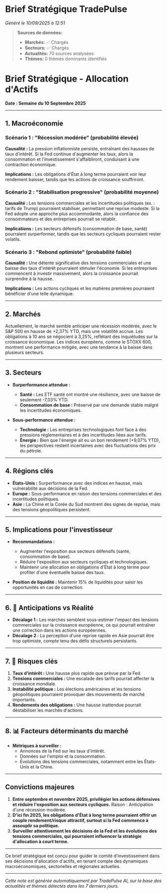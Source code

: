 # Brief Stratégique TradePulse

*Généré le 10/09/2025 à 12:51*

> **Sources de données:**
> - **Marchés:** ✅ Chargés
> - **Secteurs:** ✅ Chargés
> - **Actualités:** 70 sources analysées
> - **Thèmes:** 0 thèmes dominants identifiés

# Brief Stratégique - Allocation d'Actifs
**Date : Semaine du 10 Septembre 2025**

---

## 1. **Macroéconomie**

### Scénario 1 : "Récession modérée" (probabilité élevée)
**Causalité :** La pression inflationniste persiste, entraînant des hausses de taux d'intérêt. Si la Fed continue d'augmenter les taux, alors la consommation et l'investissement s'affaibliront, conduisant à une contraction économique.

**Implications :** Les obligations d'État à long terme pourraient voir leur rendement baisser, tandis que les actions de croissance souffriront.

### Scénario 2 : "Stabilisation progressive" (probabilité moyenne)
**Causalité :** Les tensions commerciales et les incertitudes politiques (ex. : tarifs de Trump) pourraient stabiliser, permettant une reprise modeste. Si la Fed adopte une approche plus accommodante, alors la confiance des consommateurs et des entreprises pourrait se rétablir.

**Implications :** Les secteurs défensifs (consommation de base, santé) pourraient surperformer, tandis que les secteurs cycliques pourraient rester volatils.

### Scénario 3 : "Rebond optimiste" (probabilité faible)
**Causalité :** Une détente significative des tensions commerciales et une baisse des taux d'intérêt pourraient stimuler l'économie. Si les entreprises commencent à investir massivement, alors la croissance pourrait surprendre à la hausse.

**Implications :** Les actions cycliques et les matières premières pourraient bénéficier d'une telle dynamique.

---

## 2. **Marchés**
Actuellement, le marché semble anticiper une récession modérée, avec le S&P 500 en hausse de +2,37% YTD, mais une volatilité accrue. Les obligations à 10 ans se négocient à 3,25%, reflétant des inquiétudes sur la croissance économique. Les indices européens, comme le STOXX 600, montrent une performance mitigée, avec une tendance à la baisse dans plusieurs secteurs.

---

## 3. **Secteurs**
- **Surperformance attendue :** 
  - **Santé :** Les ETF santé ont montré une résilience, avec une baisse de seulement -7,03% YTD.
  - **Consommation de base :** Préservé par une demande stable malgré les incertitudes économiques.
  
- **Sous-performance attendue :**
  - **Technologie :** Les entreprises technologiques font face à des pressions réglementaires et à des incertitudes liées aux tarifs.
  - **Énergie :** Bien que l'énergie ait eu un bon rendement (+9,07% YTD), les perspectives restent incertaines avec des fluctuations des prix du pétrole.

---

## 4. **Régions clés**
- **États-Unis :** Surperformance avec des indices en hausse, mais vulnérabilité aux décisions de la Fed.
- **Europe :** Sous-performance en raison des tensions commerciales et des incertitudes politiques.
- **Asie :** La Chine et la Corée du Sud montrent des signes de reprise, mais des tensions géopolitiques persistent.

---

## 5. **Implications pour l'investisseur**
- **Recommandations :**
  - Augmenter l'exposition aux secteurs défensifs (santé, consommation de base).
  - Réduire l'exposition aux secteurs cycliques et technologiques.
  - Maintenir une allocation en obligations d'État à long terme pour profiter d'une éventuelle baisse des taux.

- **Position de liquidité :** Maintenir 15% de liquidités pour saisir les opportunités en cas de correction.

---

## 6. 🧠 **Anticipations vs Réalité**
- **Décalage 1 :** Les marchés semblent sous-estimer l'impact des tensions commerciales sur la croissance européenne, ce qui pourrait entraîner une correction dans les actions européennes.
- **Décalage 2 :** La perception d'une reprise rapide en Asie pourrait être trop optimiste, compte tenu des défis structurels persistants.

---

## 7. 🔺 **Risques clés**
1. **Taux d'intérêt :** Une hausse plus rapide que prévue par la Fed.
2. **Tensions commerciales :** Une escalade des tarifs pourrait affecter la croissance mondiale.
3. **Instabilité politique :** Les élections américaines et les tensions géopolitiques pourraient provoquer des mouvements de marché importants.
4. **Rendements des obligations :** Une hausse inattendue pourrait déstabiliser les marchés d'actions.

---

## 8. 📊 **Facteurs déterminants du marché**
- **Métriques à surveiller :** 
  - Annonces de la Fed sur les taux d'intérêt.
  - Données sur l'emploi et la consommation.
  - Évolutions des tensions commerciales, notamment entre les États-Unis et la Chine.

---

## **Convictions majeures**
1. **Entre septembre et novembre 2025, privilégier les actions défensives et réduire l'exposition aux secteurs cycliques.** Raison : Anticipation d'une récession modérée.
2. **D'ici fin 2025, les obligations d'État à long terme pourraient offrir un couple rendement/risque attractif, surtout si la Fed commence à assouplir sa politique.**
3. **Surveiller attentivement les décisions de la Fed et les évolutions des tensions commerciales, qui pourraient influencer la stratégie d'allocation à court terme.**

---

Ce brief stratégique est conçu pour guider le comité d'investissement dans ses décisions d'allocation d'actifs, en tenant compte des dynamiques macroéconomiques, sectorielles et régionales actuelles.

---

*Cette note est générée automatiquement par TradePulse AI, sur la base des actualités et thèmes détectés dans les 7 derniers jours.*

